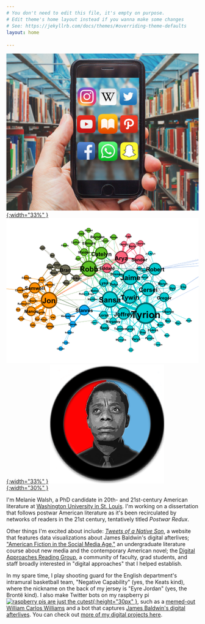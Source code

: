 ```yaml
---
# You don't need to edit this file, it's empty on purpose.
# Edit theme's home layout instead if you wanna make some changes
# See: https://jekyllrb.com/docs/themes/#overriding-theme-defaults
layout: home

---
```


[![American Fiction in the Social Media Age ](/images/twitter_prof.jpg){:width="33%"  }](https://afsma17.com/)
[![Game of Thrones Network ](/images/got-network.png){:width="33%"  }](https://github.com/melaniewalsh/sample-social-network-datasets)
[![Tweets of a Native Son ](/images/tweetsnativeson.png){:width="30%" }](http://tweetsofanativeson.com/)

I'm Melanie Walsh, a PhD candidate in 20th- and 21st-century American literature at [Washington University in St. Louis](https://english.artsci.wustl.edu/people/melanie-walsh). I'm working on a dissertation that follows postwar American literature as it's been recirculated by networks of readers in the 21st century, tentatively titled *Postwar Redux*.

Other things I'm excited about include: [*Tweets of a Native Son*](http://tweetsofanativeson.com/), a website that features data visualizations about James Baldwin's digital afterlives; ["American Fiction in the Social Media Age,"](https://afsma17.com/) an undergraduate literature course about new media and the contemporary American novel; the [Digital Approaches Reading Group](https://sites.wustl.edu/darg/), a community of faculty, grad students, and staff broadly interested in "digital approaches" that I helped establish.

In my spare time, I play shooting guard for the English department's intramural basketball team, "Negative Capability" (yes, the Keats kind), where the nickname on the back of my jersey is "Eyre Jordan" (yes, the Brontë kind). I also make Twitter bots on my raspberry pi [![raspberry pis are just the cutest ](https://thinger.io/wp-content/uploads/2017/03/raspberry-pi-logo-1-600x711.png){:height="30px" }](https://www.raspberrypi.org/), such as a [memed-out William Carlos Williams](https://twitter.com/sosweetbot) and a bot that captures [James Baldwin's digital afterlives](https://twitter.com/TweetsNativeSon). You can check out [more of my digital projects here](/digitalprojects).
